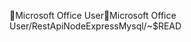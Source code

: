 Microsoft Office User                                 M i c r o s o f t   O f f i c e   U s e r   / R e s t A p i N o d e E x p r e s s M y s q l / ~ $ R E A D 